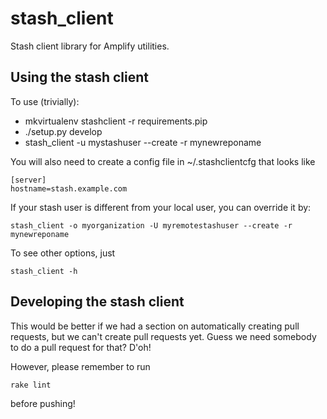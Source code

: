 stash_client
============

Stash client library for Amplify utilities.

Using the stash client
----------------------

To use (trivially):


* mkvirtualenv stashclient -r requirements.pip
* ./setup.py develop
* stash_client -u mystashuser --create -r mynewreponame

You will also need to create a config file in ~/.stashclientcfg that looks like

    [server]
    hostname=stash.example.com
    
If your stash user is different from your local user, you can override it by:

    stash_client -o myorganization -U myremotestashuser --create -r mynewreponame

To see other options, just

    stash_client -h

Developing the stash client
---------------------------

This would be better if we had a section on automatically creating
pull requests, but we can't create pull requests yet.  Guess we need
somebody to do a pull request for that?  D'oh!

However, please remember to run

    rake lint

before pushing!
